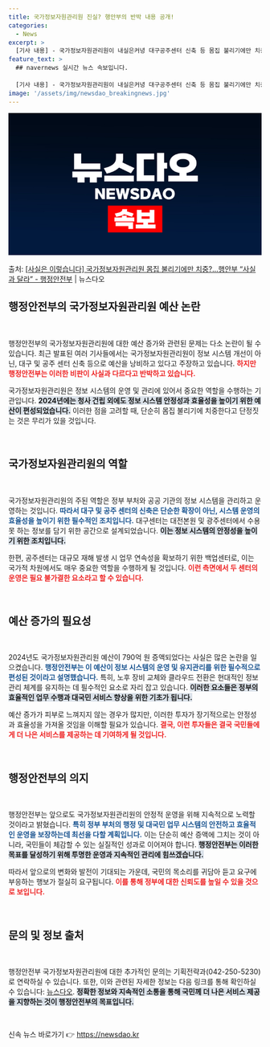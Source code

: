 ```yaml
---
title: 국가정보자원관리원 진실? 행안부의 반박 내용 공개!
categories:
  - News
excerpt: >
  [기사 내용] - 국가정보자원관리원이 내실은커녕 대구공주센터 신축 등 몸집 불리기에만 치중한 것 아닌지 - …
feature_text: >
  ## navernews 실시간 뉴스 속보입니다.

  [기사 내용] - 국가정보자원관리원이 내실은커녕 대구공주센터 신축 등 몸집 불리기에만 치중한 것 아닌지 - …
image: '/assets/img/newsdao_breakingnews.jpg'
---
```


![뉴스다오 속보](/assets/img/newsdao_breakingnews.jpg)

<p>출처: <a href="https://newsdao.kr/2588" rel="dofollow">[사실은 이렇습니다] 국가정보자원관리원 몸집 불리기에만 치중?…행안부 “사실과 달라” - 행정안전부</a> | 뉴스다오</p>

<h2 data-ke-size="size26">행정안전부의 국가정보자원관리원 예산 논란</h2>

<p data-ke-size="size16">&nbsp;</p>

행정안전부의 국가정보자원관리원에 대한 예산 증가와 관련된 문제는 다소 논란이 될 수 있습니다. 최근 발표된 여러 기사들에서는 국가정보자원관리원이 정보 시스템 개선이 아닌, 대구 및 공주 센터 신축 등으로 예산을 낭비하고 있다고 주장하고 있습니다. <b><span style="color: #ee2323;">하지만 행정안전부는 이러한 비판이 사실과 다르다고 반박하고 있습니다.</span></b> 

국가정보자원관리원은 정보 시스템의 운영 및 관리에 있어서 중요한 역할을 수행하는 기관입니다. <b><span style="background-color: #21538527;">2024년에는 청사 건립 외에도 정보 시스템 안정성과 효율성을 높이기 위한 예산이 편성되었습니다.</span></b> 이러한 점을 고려할 때, 단순히 몸집 불리기에 치중한다고 단정짓는 것은 무리가 있을 것입니다. 

<p data-ke-size="size16">&nbsp;</p>

<h2 data-ke-size="size26">국가정보자원관리원의 역할</h2>

<p data-ke-size="size16">&nbsp;</p>

국가정보자원관리원의 주된 역할은 정부 부처와 공공 기관의 정보 시스템을 관리하고 운영하는 것입니다. <b><span style="color: #1a5490;">따라서 대구 및 공주 센터의 신축은 단순한 확장이 아닌, 시스템 운영의 효율성을 높이기 위한 필수적인 조치입니다.</span></b> 대구센터는 대전본원 및 광주센터에서 수용 못 하는 정보를 담기 위한 공간으로 설계되었습니다. <b><span style="background-color: #21538527;">이는 정보 시스템의 안정성을 높이기 위한 조치입니다.</span></b> 

한편, 공주센터는 대규모 재해 발생 시 업무 연속성을 확보하기 위한 백업센터로, 이는 국가적 차원에서도 매우 중요한 역할을 수행하게 될 것입니다. <b><span style="color: #ee2323;">이런 측면에서 두 센터의 운영은 필요 불가결한 요소라고 할 수 있습니다.</span></b>

<p data-ke-size="size16">&nbsp;</p>

<h2 data-ke-size="size26">예산 증가의 필요성</h2>

<p data-ke-size="size16">&nbsp;</p>

2024년도 국가정보자원관리원 예산이 790억 원 증액되었다는 사실은 많은 논란을 일으켰습니다. <b><span style="color: #1a5490;">행정안전부는 이 예산이 정보 시스템의 운영 및 유지관리를 위한 필수적으로 편성된 것이라고 설명했습니다.</span></b> 특히, 노후 장비 교체와 클라우드 전환은 현대적인 정보 관리 체계를 유지하는 데 필수적인 요소로 자리 잡고 있습니다. <b><span style="background-color: #21538527;">이러한 요소들은 정부의 효율적인 업무 수행과 대국민 서비스 향상을 위한 기초가 됩니다.</span></b>

예산 증가가 피부로 느껴지지 않는 경우가 많지만, 이러한 투자가 장기적으로는 안정성과 효율성을 가져올 것임을 이해할 필요가 있습니다. <b><span style="color: #ee2323;">결국, 이런 투자들은 결국 국민들에게 더 나은 서비스를 제공하는 데 기여하게 될 것입니다.</span></b>

<p data-ke-size="size16">&nbsp;</p>

<h2 data-ke-size="size26">행정안전부의 의지</h2>

<p data-ke-size="size16">&nbsp;</p>

행정안전부는 앞으로도 국가정보자원관리원의 안정적 운영을 위해 지속적으로 노력할 것이라고 밝혔습니다. <b><span style="color: #1a5490;">특히 정부 부처의 행정 및 대국민 업무 시스템의 안전하고 효율적인 운영을 보장하는데 최선을 다할 계획입니다.</span></b> 이는 단순히 예산 증액에 그치는 것이 아니라, 국민들이 체감할 수 있는 실질적인 성과로 이어져야 합니다. <b><span style="background-color: #21538527;">행정안전부는 이러한 목표를 달성하기 위해 투명한 운영과 지속적인 관리에 힘쓰겠습니다.</span></b>

따라서 앞으로의 변화와 발전이 기대되는 가운데, 국민의 목소리를 귀담아 듣고 요구에 부응하는 행보가 절실히 요구됩니다. <b><span style="color: #ee2323;">이를 통해 정부에 대한 신뢰도를 높일 수 있을 것으로 보입니다.</span></b>

<p data-ke-size="size16">&nbsp;</p>

<h2 data-ke-size="size26">문의 및 정보 출처</h2>

<p data-ke-size="size16">&nbsp;</p>

행정안전부 국가정보자원관리원에 대한 추가적인 문의는 기획전략과(042-250-5230)로 연락하실 수 있습니다. 또한, 이와 관련된 자세한 정보는 다음 링크를 통해 확인하실 수 있습니다: <a href="https://newsdao.kr/2588">뉴스다오</a>. <b><span style="background-color: #21538527;">정확한 정보와 지속적인 소통을 통해 국민께 더 나은 서비스 제공을 지향하는 것이 행정안전부의 목표입니다.</span></b>

<p data-ke-size="size16">&nbsp;</p> 

신속 뉴스 바로가기 👉 <a href="https://newsdao.kr" rel="dofollow">https://newsdao.kr</a>


